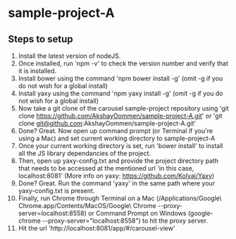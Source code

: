 # sample-project-A

Steps to setup
--------------

1. Install the latest version of nodeJS.
2. Once installed, run 'npm -v' to check the version number and verify that it is installed.
3. Install bower using the command 'npm bower install -g' (omit -g if you do not wish for a global install)
4. Install yaxy using the command 'npm yaxy install -g' (omit -g if you do not wish for a global install)
5. Now take a git clone of the carousel sample-project repository using 'git clone https://github.com/AkshayOommen/sample-project-A.git' or 'git clone git@github.com:AkshayOommen/sample-project-A.git'
6. Done? Great. Now open up command prompt (or Terminal if you're using a Mac) and set current working directory to sample-project-A
7. Once your current working directory is set, run 'bower install' to install all the JS library dependancies of the project.
8. Then, open up yaxy-config.txt and provide the project directory path that needs to be accessed at the mentioned url 'in this case, localhost:8081' (More info on yaxy: https://github.com/Kolyaj/Yaxy)
9. Done? Great. Run the command 'yaxy' in the same path where your yaxy-config.txt is present.
10. Finally, run Chrome through Terminal on a Mac (/Applications/Google\ Chrome.app/Contents/MacOS/Google\ Chrome --proxy-server=localhost:8558) or Command Prompt on Windows (google-chrome --proxy-server="localhost:8558") to hit the proxy server.
11. Hit the url 'http://localhost:8081/app/#/carousel-view'
